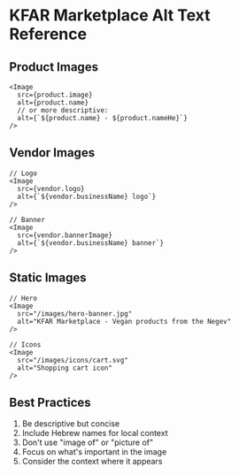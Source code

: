 # KFAR Marketplace Alt Text Reference

## Product Images
```tsx
<Image 
  src={product.image} 
  alt={product.name}
  // or more descriptive:
  alt={`${product.name} - ${product.nameHe}`}
/>
```

## Vendor Images
```tsx
// Logo
<Image 
  src={vendor.logo} 
  alt={`${vendor.businessName} logo`}
/>

// Banner
<Image 
  src={vendor.bannerImage} 
  alt={`${vendor.businessName} banner`}
/>
```

## Static Images
```tsx
// Hero
<Image 
  src="/images/hero-banner.jpg" 
  alt="KFAR Marketplace - Vegan products from the Negev"
/>

// Icons
<Image 
  src="/images/icons/cart.svg" 
  alt="Shopping cart icon"
/>
```

## Best Practices
1. Be descriptive but concise
2. Include Hebrew names for local context
3. Don't use "image of" or "picture of"
4. Focus on what's important in the image
5. Consider the context where it appears
